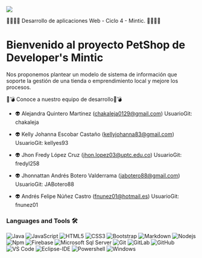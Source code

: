 <img align="center" src="https://www.software-mantenimiento.com/wp-content/uploads/2021/01/la-diferencia-entre-el-desarrollo-de-software-6.jpg"> 


 🔮🔮🔮🔮 Desarrollo de aplicaciones Web - Ciclo 4 - Mintic. 🔮🔮🔮🔮

# Bienvenido al proyecto  PetShop de Developer's Mintic 

Nos proponemos plantear un modelo de sistema de información que soporte la gestión de una tienda o emprendimiento local y mejore los procesos.


🔎💣 Conoce a nuestro equipo de desarrollo🔎💣


- 👽 Alejandra Quintero Martinez (chakaleja0129@gmail.com) UsuarioGit: chakaleja

- 👽 Kelly Johanna Escobar Castaño (kellyjohanna83@gmail.com) UsuarioGit: kellyes93

- 👽 Jhon Fredy López Cruz (jhon.lopez03@uptc.edu.co) UsuarioGit: fredyl258

- 👽 Jhonnattan Andrés Botero Valderrama (jabotero88@gmail.com) UsuarioGit: JABotero88

- 👽 Andrés Felipe Núñez Castro (fnunez01@hotmail.es) UsuarioGit: fnunez01


### Languages and Tools 🛠 

![Java](http://img.shields.io/badge/-Java-5B4638?style=flat-square&logo=java&logoColor=ffffff)
![JavaScript](https://img.shields.io/badge/-JavaScript-%23F7DF1C?style=flat-square&logo=javascript&logoColor=000000&labelColor=%23F7DF1C&color=%23FFCE5A)
![HTML5](https://img.shields.io/badge/-HTML5-%23E44D27?style=flat-square&logo=html5&logoColor=ffffff)
![CSS3](https://img.shields.io/badge/-CSS3-%231572B6?style=flat-square&logo=css3)
![Bootstrap](https://img.shields.io/badge/-Bootstrap-563D7C?style=flat-square&logo=Bootstrap)
![Markdown](https://img.shields.io/badge/-Markdown-000000?style=flat-square&logo=markdown)
![Nodejs](https://img.shields.io/badge/-Nodejs-339933?style=flat-square&logo=Node.js&logoColor=ffffff)
![Npm](https://img.shields.io/badge/-npm-CB3837?style=flat-square&logo=npm)
![Firebase](https://img.shields.io/badge/-Firebase-FFCA28?style=flat-square&logo=firebase&logoColor=ffffff)
![Microsoft Sql Server](https://img.shields.io/badge/-Sql%20Server-CC2927?style=flat-square&logo=microsoft-sql-server&logoColor=ffffff)
![Git](https://img.shields.io/badge/-Git-%23F05032?style=flat-square&logo=git&logoColor=%23ffffff)
![GitLab](https://img.shields.io/badge/-GitLab-FCA121?style=flat-square&logo=gitlab)
![GitHub](https://img.shields.io/badge/-GitHub-181717?style=flat-square&logo=github)
![VS Code](http://img.shields.io/badge/-VS%20Code-007ACC?style=flat-square&logo=visual-studio-code&logoColor=ffffff)
![Eclipse-IDE](http://img.shields.io/badge/-Eclipse-2C2255?style=flat-square&logo=eclipse&logoColor=ffffff)
![Powershell](http://img.shields.io/badge/-Powershell-5391FE?style=flat-square&logo=powershell&logoColor=ffffff)
![Windows](http://img.shields.io/badge/-Windows-0078D6?style=flat-square&logo=windows&logoColor=ffffff)